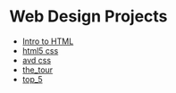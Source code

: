 # Web Design Projects

<ul> 
    <li><a href="Intro_HTML/index.html" target="_blank">Intro to HTML</a></li>
    <li><a href="html5_css/index.html" target="_blank">html5 css</a></li>
    <li><a href="avd_css/index.html" target="_blank">avd css</a></li>
    <li><a href="the_leaks/index.html" target="_blank">the_tour</a></li>
    <li><a href="top_5/index.html" target="_blank">top_5</a></li>


</ul>